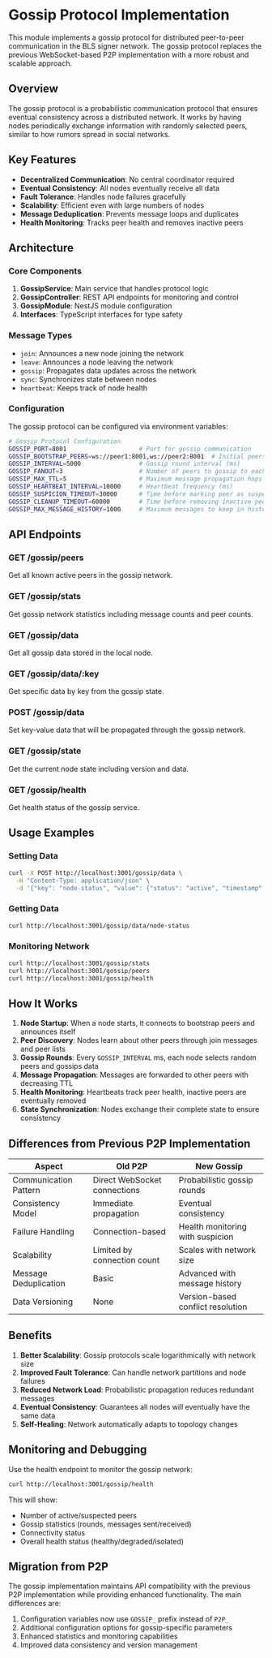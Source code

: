 # Gossip Protocol Implementation

This module implements a gossip protocol for distributed peer-to-peer
communication in the BLS signer network. The gossip protocol replaces the
previous WebSocket-based P2P implementation with a more robust and scalable
approach.

## Overview

The gossip protocol is a probabilistic communication protocol that ensures
eventual consistency across a distributed network. It works by having nodes
periodically exchange information with randomly selected peers, similar to how
rumors spread in social networks.

## Key Features

- **Decentralized Communication**: No central coordinator required
- **Eventual Consistency**: All nodes eventually receive all data
- **Fault Tolerance**: Handles node failures gracefully
- **Scalability**: Efficient even with large numbers of nodes
- **Message Deduplication**: Prevents message loops and duplicates
- **Health Monitoring**: Tracks peer health and removes inactive peers

## Architecture

### Core Components

1. **GossipService**: Main service that handles protocol logic
2. **GossipController**: REST API endpoints for monitoring and control
3. **GossipModule**: NestJS module configuration
4. **Interfaces**: TypeScript interfaces for type safety

### Message Types

- `join`: Announces a new node joining the network
- `leave`: Announces a node leaving the network
- `gossip`: Propagates data updates across the network
- `sync`: Synchronizes state between nodes
- `heartbeat`: Keeps track of node health

### Configuration

The gossip protocol can be configured via environment variables:

```bash
# Gossip Protocol Configuration
GOSSIP_PORT=8001                    # Port for gossip communication
GOSSIP_BOOTSTRAP_PEERS=ws://peer1:8001,ws://peer2:8001  # Initial peers
GOSSIP_INTERVAL=5000                # Gossip round interval (ms)
GOSSIP_FANOUT=3                     # Number of peers to gossip to each round
GOSSIP_MAX_TTL=5                    # Maximum message propagation hops
GOSSIP_HEARTBEAT_INTERVAL=10000     # Heartbeat frequency (ms)
GOSSIP_SUSPICION_TIMEOUT=30000      # Time before marking peer as suspected (ms)
GOSSIP_CLEANUP_TIMEOUT=60000        # Time before removing inactive peers (ms)
GOSSIP_MAX_MESSAGE_HISTORY=1000     # Maximum messages to keep in history
```

## API Endpoints

### GET /gossip/peers

Get all known active peers in the gossip network.

### GET /gossip/stats

Get gossip network statistics including message counts and peer counts.

### GET /gossip/data

Get all gossip data stored in the local node.

### GET /gossip/data/:key

Get specific data by key from the gossip state.

### POST /gossip/data

Set key-value data that will be propagated through the gossip network.

### GET /gossip/state

Get the current node state including version and data.

### GET /gossip/health

Get health status of the gossip service.

## Usage Examples

### Setting Data

```bash
curl -X POST http://localhost:3001/gossip/data \
  -H "Content-Type: application/json" \
  -d '{"key": "node-status", "value": {"status": "active", "timestamp": 1234567890}}'
```

### Getting Data

```bash
curl http://localhost:3001/gossip/data/node-status
```

### Monitoring Network

```bash
curl http://localhost:3001/gossip/stats
curl http://localhost:3001/gossip/peers
curl http://localhost:3001/gossip/health
```

## How It Works

1. **Node Startup**: When a node starts, it connects to bootstrap peers and
   announces itself
2. **Peer Discovery**: Nodes learn about other peers through join messages and
   peer lists
3. **Gossip Rounds**: Every `GOSSIP_INTERVAL` ms, each node selects random peers
   and gossips data
4. **Message Propagation**: Messages are forwarded to other peers with
   decreasing TTL
5. **Health Monitoring**: Heartbeats track peer health, inactive peers are
   eventually removed
6. **State Synchronization**: Nodes exchange their complete state to ensure
   consistency

## Differences from Previous P2P Implementation

| Aspect                | Old P2P                      | New Gossip                        |
| --------------------- | ---------------------------- | --------------------------------- |
| Communication Pattern | Direct WebSocket connections | Probabilistic gossip rounds       |
| Consistency Model     | Immediate propagation        | Eventual consistency              |
| Failure Handling      | Connection-based             | Health monitoring with suspicion  |
| Scalability           | Limited by connection count  | Scales with network size          |
| Message Deduplication | Basic                        | Advanced with message history     |
| Data Versioning       | None                         | Version-based conflict resolution |

## Benefits

1. **Better Scalability**: Gossip protocols scale logarithmically with network
   size
2. **Improved Fault Tolerance**: Can handle network partitions and node failures
3. **Reduced Network Load**: Probabilistic propagation reduces redundant
   messages
4. **Eventual Consistency**: Guarantees all nodes will eventually have the same
   data
5. **Self-Healing**: Network automatically adapts to topology changes

## Monitoring and Debugging

Use the health endpoint to monitor the gossip network:

```bash
curl http://localhost:3001/gossip/health
```

This will show:

- Number of active/suspected peers
- Gossip statistics (rounds, messages sent/received)
- Connectivity status
- Overall health status (healthy/degraded/isolated)

## Migration from P2P

The gossip implementation maintains API compatibility with the previous P2P
implementation while providing enhanced functionality. The main differences are:

1. Configuration variables now use `GOSSIP_` prefix instead of `P2P_`
2. Additional configuration options for gossip-specific parameters
3. Enhanced statistics and monitoring capabilities
4. Improved data consistency and version management
